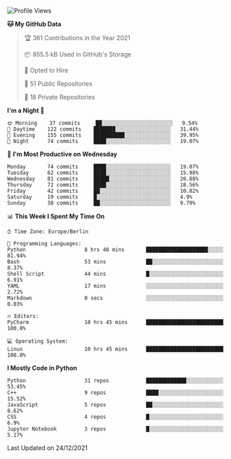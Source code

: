 <!--START_SECTION:waka-->
![Profile Views](http://img.shields.io/badge/Profile%20Views-12-blue)

**🐱 My GitHub Data** 

> 🏆 361 Contributions in the Year 2021
 > 
> 📦 855.5 kB Used in GitHub's Storage 
 > 
> 💼 Opted to Hire
 > 
> 📜 51 Public Repositories 
 > 
> 🔑 18 Private Repositories  
 > 
**I'm a Night 🦉** 

```text
🌞 Morning    37 commits     ██░░░░░░░░░░░░░░░░░░░░░░░   9.54% 
🌆 Daytime    122 commits    ███████░░░░░░░░░░░░░░░░░░   31.44% 
🌃 Evening    155 commits    ██████████░░░░░░░░░░░░░░░   39.95% 
🌙 Night      74 commits     ████░░░░░░░░░░░░░░░░░░░░░   19.07%

```
📅 **I'm Most Productive on Wednesday** 

```text
Monday       74 commits     ████░░░░░░░░░░░░░░░░░░░░░   19.07% 
Tuesday      62 commits     ████░░░░░░░░░░░░░░░░░░░░░   15.98% 
Wednesday    81 commits     █████░░░░░░░░░░░░░░░░░░░░   20.88% 
Thursday     72 commits     ████░░░░░░░░░░░░░░░░░░░░░   18.56% 
Friday       42 commits     ██░░░░░░░░░░░░░░░░░░░░░░░   10.82% 
Saturday     19 commits     █░░░░░░░░░░░░░░░░░░░░░░░░   4.9% 
Sunday       38 commits     ██░░░░░░░░░░░░░░░░░░░░░░░   9.79%

```


📊 **This Week I Spent My Time On** 

```text
⌚︎ Time Zone: Europe/Berlin

💬 Programming Languages: 
Python                   8 hrs 48 mins       ████████████████████░░░░░   81.94% 
Bash                     53 mins             ██░░░░░░░░░░░░░░░░░░░░░░░   8.37% 
Shell Script             44 mins             █░░░░░░░░░░░░░░░░░░░░░░░░   6.91% 
YAML                     17 mins             ░░░░░░░░░░░░░░░░░░░░░░░░░   2.72% 
Markdown                 0 secs              ░░░░░░░░░░░░░░░░░░░░░░░░░   0.03%

🔥 Editors: 
PyCharm                  10 hrs 45 mins      █████████████████████████   100.0%

💻 Operating System: 
Linux                    10 hrs 45 mins      █████████████████████████   100.0%

```

**I Mostly Code in Python** 

```text
Python                   31 repos            █████████████░░░░░░░░░░░░   53.45% 
C++                      9 repos             ████░░░░░░░░░░░░░░░░░░░░░   15.52% 
JavaScript               5 repos             ██░░░░░░░░░░░░░░░░░░░░░░░   8.62% 
CSS                      4 repos             █░░░░░░░░░░░░░░░░░░░░░░░░   6.9% 
Jupyter Notebook         3 repos             █░░░░░░░░░░░░░░░░░░░░░░░░   5.17%

```



 Last Updated on 24/12/2021
<!--END_SECTION:waka-->　　
